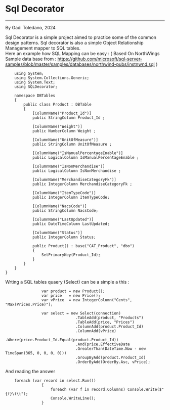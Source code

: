 ﻿# Sql Decorator
---------------
By Gadi Toledano, 2024

Sql Decorator is a simple project aimed to practice some of the common design patterns.
Sql decorator is also a simple Object Relationship Management mapper to SQL tables.  
Here an example how SQL Mapping can be easy :
( Based On NorthWings Sample data base from : https://github.com/microsoft/sql-server-samples/blob/master/samples/databases/northwind-pubs/instnwnd.sql )


        using System;
        using System.Collections.Generic;
        using System.Text;
        using SQLDecorator;

        namespace DBTables
        { 
            public class Product : DBTable
            {
                [ColumnName("Product_Id")]
                public StringColumn Product_Id ;

                [ColumnName("Weight")]
                public NumberColumn Weight ;

                [ColumnName("UnitOfMeasure")]
                public StringColumn UnitOfMeasure ;

                [ColumnName("IsManualPercentageEnable")]
                public LogicalColumn IsManualPercentageEnable ;

                [ColumnName("IsNonMerchandise")]
                public LogicalColumn IsNonMerchandise ;

                [ColumnName("MerchandiseCategoryFk")]
                public IntegerColumn MerchandiseCategoryFk ;

                [ColumnName("ItemTypeCode")]
                public IntegerColumn ItemTypeCode;

                [ColumnName("NacsCode")]
                public StringColumn NacsCode;
        
                [ColumnName("LastUpdated")]
                public DateTimeColumn LastUpdated;

                [ColumnName("Status")]
                public IntegerColumn Status;

                public Product() : base("CAT_Product", "dbo")
                {
                    SetPrimaryKey(Product_Id);
                }
            }
        }
    }

Wrting a SQL tables quaery (Select) can be a simple a this :

                    var product = new Product();
                    var price   = new Price();
                    var vPrice  = new IntegerColumn("Cents", "Max(Prices.Price)");

                    var select = new Select(connection)
                                   .TableAdd(product, "Products")
                                   .TableAdd(price, "Prices")
                                   .ColumnAdd(product.Product_Id)
                                   .ColumnAdd(vPrice)
                                   .Where(price.Product_Id.Equal(product.Product_Id))
                                   .And(price.EffectiveDate
                                   .GreaterThan(DateTime.Now - new TimeSpan(365, 0, 0, 0, 0)))
                                   .GroupByAdd(product.Product_Id)
                                   .OrderByAdd(OrderBy.Asc, vPrice);


And reading the answer   

        foreach (var record in select.Run())
                    {
                        foreach (var f in record.Columns) Console.Write($"{f}\t\t");
                        Console.WriteLine();
                    }
